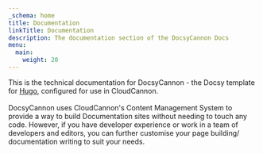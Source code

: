 ```yaml
---
_schema: home
title: Documentation
linkTitle: Documentation
description: The documentation section of the DocsyCannon Docs
menu:
  main:
    weight: 20
---
```

This is the technical documentation for DocsyCannon - the Docsy template for [Hugo](https://gohugo.io/), configured for use in CloudCannon.&nbsp;<br><br>DocsyCannon uses CloudCannon's Content Management System to provide a way to build Documentation sites without needing to touch any code. However, if you have developer experience or work in a team of developers and editors, you can further customise your page building/ documentation writing to suit your needs.